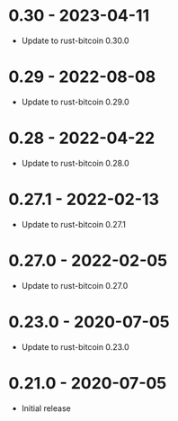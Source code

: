 # 0.30 - 2023-04-11

- Update to rust-bitcoin 0.30.0

# 0.29 - 2022-08-08

- Update to rust-bitcoin 0.29.0

# 0.28 - 2022-04-22

- Update to rust-bitcoin 0.28.0

# 0.27.1 - 2022-02-13

- Update to rust-bitcoin 0.27.1

# 0.27.0 - 2022-02-05

- Update to rust-bitcoin 0.27.0

# 0.23.0 - 2020-07-05

- Update to rust-bitcoin 0.23.0

# 0.21.0 - 2020-07-05

* Initial release

